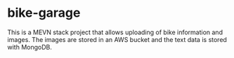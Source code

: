 # bike-garage

This is a MEVN stack project that allows uploading of bike information and images. The images are stored in an AWS bucket and the text data is stored with MongoDB.
